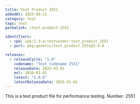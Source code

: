 ```yaml
---
title: Test Product 2551
addedAt: 2025-08-21
category: test
tags: test
permalink: /test-product-2551

identifiers:
  - cpe: cpe:2.3:a:testvendor:test_product_2551
  - purl: pkg:generic/test_product_2551@1.0.0

releases:
  - releaseCycle: "1.0"
    codename: "Test Codename 2551"
    releaseDate: 2025-01-01
    eol: 2026-01-01
    latest: "1.0.0"
    latestReleaseDate: 2025-01-01
---
```


This is a test product file for performance testing. Number: 2551
